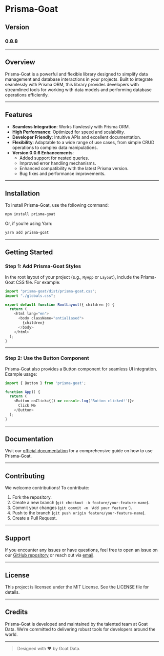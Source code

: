# Prisma-Goat

## Version

### 0.8.8

---

## Overview

Prisma-Goat is a powerful and flexible library designed to simplify data management and database interactions in your projects. Built to integrate seamlessly with Prisma ORM, this library provides developers with streamlined tools for working with data models and performing database operations efficiently.

---

## Features

- **Seamless Integration**: Works flawlessly with Prisma ORM.
- **High Performance**: Optimized for speed and scalability.
- **Developer Friendly**: Intuitive APIs and excellent documentation.
- **Flexibility**: Adaptable to a wide range of use cases, from simple CRUD operations to complex data manipulations.
- **Version 0.0.6 Enhancements**:
  - Added support for nested queries.
  - Improved error handling mechanisms.
  - Enhanced compatibility with the latest Prisma version.
  - Bug fixes and performance improvements.

---

## Installation

To install Prisma-Goat, use the following command:

```bash
npm install prisma-goat
```

Or, if you’re using Yarn:

```bash
yarn add prisma-goat
```

---

## Getting Started

### Step 1: Add Prisma-Goat Styles

In the root layout of your project (e.g., `MyApp` or `Layout`), include the Prisma-Goat CSS file. For example:

```javascript
import "prisma-goat/dist/prisma-goat.css";
import "./globals.css";

export default function RootLayout({ children }) {
  return (
    <html lang="en">
      <body className="antialiased">
        {children}
      </body>
    </html>
  );
}
```

---

### Step 2: Use the Button Component

Prisma-Goat also provides a Button component for seamless UI integration. Example usage:

```javascript
import { Button } from 'prisma-goat';

function App() {
  return (
    <Button onClick={() => console.log('Button clicked!')}>
      Click Me
    </Button>
  );
}
```

---

## Documentation

Visit our [official documentation](https://your-documentation-link) for a comprehensive guide on how to use Prisma-Goat.

---

## Contributing

We welcome contributions! To contribute:

1. Fork the repository.
2. Create a new branch (`git checkout -b feature/your-feature-name`).
3. Commit your changes (`git commit -m 'Add your feature'`).
4. Push to the branch (`git push origin feature/your-feature-name`).
5. Create a Pull Request.

---

## Support

If you encounter any issues or have questions, feel free to open an issue on our [GitHub repository](https://github.com/your-repo-link) or reach out via [email](mailto:support@prisma-goat.com).

---

## License

This project is licensed under the MIT License. See the LICENSE file for details.

---

## Credits

Prisma-Goat is developed and maintained by the talented team at Goat Data. We’re committed to delivering robust tools for developers around the world.

---

> Designed with ❤️ by Goat Data.

